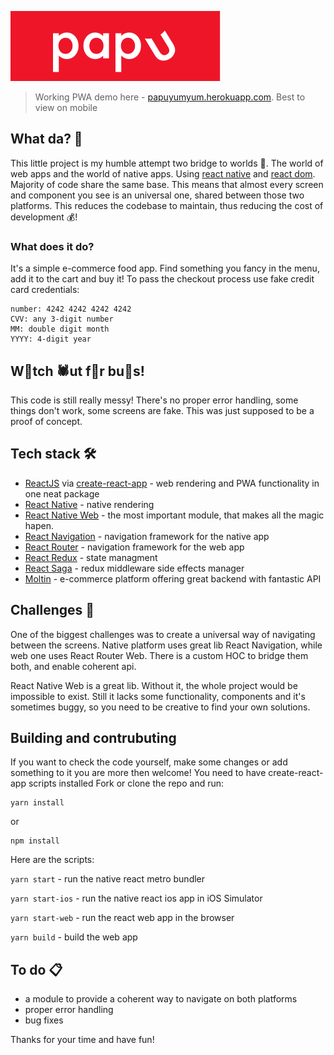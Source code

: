 ![papu - food is good](./src/assets/top_logo.svg)

> Working PWA demo here - [papuyumyum.herokuapp.com](https://papuyumyum.herokuapp.com). Best to view on mobile

## What da? 🧐

This little project is my humble attempt two bridge to worlds 🚠. The world of web apps and the world of native apps. Using [react native](https://facebook.github.io/react-native/) and [react dom](https://reactjs.org/). Majority of code share the same base. This means that almost every screen and component you see is an universal one, shared between those two platforms. This reduces the codebase to maintain, thus reducing the cost of development 💰!

### What does it do?

It's a simple e-commerce food app. Find something you fancy in the menu, add it to the cart and buy it! To pass the checkout process use fake credit card credentials:

```
number: 4242 4242 4242 4242
CVV: any 3-digit number
MM: double digit month
YYYY: 4-digit year
```

## W🐞tch 🕷ut f🐜r bu🐛s!

This code is still really messy! There's no proper error handling, some things don't work, some screens are fake. This was just supposed to be a proof of concept.

## Tech stack 🛠

- [ReactJS](https://reactjs.org) via [create-react-app](https://github.com/facebook/create-react-app) - web rendering and PWA functionality in one neat package
- [React Native](https://facebook.github.io/react-native/) - native rendering
- [React Native Web](https://github.com/necolas/react-native-web) - the most important module, that makes all the magic hapen.
- [React Navigation](https://reactnavigation.org/) - navigation framework for the native app
- [React Router](https://reacttraining.com/react-router/web) - navigation framework for the web app
- [React Redux](https://redux.js.org/) - state managment
- [React Saga](https://redux-saga.js.org/) - redux middleware side effects manager
- [Moltin](https://moltin.com) - e-commerce platform offering great backend with fantastic API

## Challenges 💪

One of the biggest challenges was to create a universal way of navigating between the screens. Native platform uses great lib React Navigation, while web one uses React Router Web. There is a custom HOC to bridge them both, and enable coherent api.

React Native Web is a great lib. Without it, the whole project would be impossible to exist. Still it lacks some functionality, components and it's sometimes buggy, so you need to be creative to find your own solutions.

## Building and contrubuting

If you want to check the code yourself, make some changes or add something to it you are more then welcome!
You need to have create-react-app scripts installed
Fork or clone the repo and run:

```
yarn install
```

or

```
npm install
```

Here are the scripts:

`yarn start` - run the native react metro bundler

`yarn start-ios` - run the native react ios app in iOS Simulator

`yarn start-web` - run the react web app in the browser

`yarn build` - build the web app

## To do 📋

- a module to provide a coherent way to navigate on both platforms
- proper error handling
- bug fixes

Thanks for your time and have fun!
